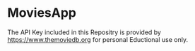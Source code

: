 # MoviesApp

The API Key included in this Repositry is provided by https://www.themoviedb.org for personal Eductional use only. 
